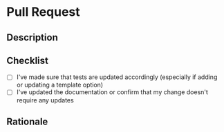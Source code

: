 # Pull Request
<!-- Thank you for improving KinesinLMS! -->

## Description

<!-- What's it you're proposing? -->

## Checklist

- [ ] I've made sure that tests are updated accordingly (especially if adding or updating a template option)
- [ ] I've updated the documentation or confirm that my change doesn't require any updates

## Rationale

<!--
Why does this project need the change you're proposing?
If this pull request fixes an open issue, don't forget to link it with `Fix #NNNN`
-->
